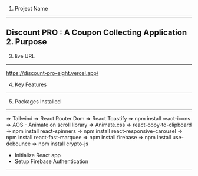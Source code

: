 1. Project Name
----------------------------------------------------------
Discount PRO : A Coupon Collecting Application
2. Purpose
----------------------------------------------------------
3. live URL
----------------------------------------------------------
https://discount-pro-eight.vercel.app/

4. Key Features
----------------------------------------------------------
5. Packages Installed
----------------------------------------------------------
=> Tailwind
=> React Router Dom
=> React Toastify
=> npm install react-icons
=> AOS - Animate on scroll library
=> Animate.css
=> react-copy-to-clipboard
=> npm install react-spinners
=> npm install react-responsive-carousel
=> npm install react-fast-marquee
=> npm install firebase
=> npm install use-debounce
=> npm install crypto-js





* Initialize React app
* Setup Firebase Authentication
---------------------------------------